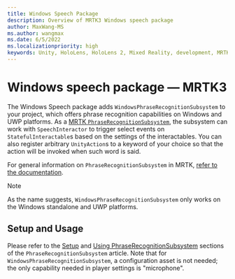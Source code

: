 ```yaml
---
title: Windows Speech Package
description: Overview of MRTK3 Windows speech package
author: MaxWang-MS
ms.author: wangmax
ms.date: 6/5/2022
ms.localizationpriority: high
keywords: Unity, HoloLens, HoloLens 2, Mixed Reality, development, MRTK3, windows speech, speech, phrase, phrase recognition, speech recognition, Mixed Reality Toolkit
---
```


# Windows speech package &#8212; MRTK3

The Windows Speech package adds `WindowsPhraseRecognitionSubsystem` to your project, which offers phrase recognition capabilities on Windows and UWP platforms. As a [MRTK `PhraseRecognitionSubsystem`](../../../mrtk3-core/packages/core/subsystems/phraserecognitionsubsystem.md), the subsystem can work with `SpeechInteractor` to trigger select events on `StatefulInteractable`s based on the settings of the interactables. You can also register arbitrary `UnityAction`s to a keyword of your choice so that the action will be invoked when such word is said.

For general information on `PhraseRecognitionSubsystem` in MRTK, [refer to the documentation](../../../mrtk3-core/packages/core/subsystems/phraserecognitionsubsystem.md).

> [!NOTE]
> As the name suggests, `WindowsPhraseRecognitionSubsystem` only works on the Windows standalone and UWP platforms.

## Setup and Usage

Please refer to the [Setup](../../../mrtk3-core/packages/core/subsystems/phraserecognitionsubsystem.md#setup) and [Using PhraseRecognitionSubsystem](../../../mrtk3-core/packages/core/subsystems/phraserecognitionsubsystem.md#using-phraserecognitionsubsystem-manually) sections of the `PhraseRecognitionSubsystem` article. Note that for `WindowsPhraseRecognitionSubsystem`, a configuration asset is not needed; the only capability needed in player settings is "microphone".
